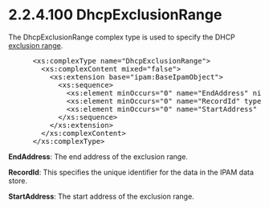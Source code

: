 <html dir="LTR" xmlns:mshelp="http://msdn.microsoft.com/mshelp" xmlns:ddue="http://ddue.schemas.microsoft.com/authoring/2003/5" xmlns:xlink="http://www.w3.org/1999/xlink" xmlns:tool="http://www.microsoft.com/tooltip">
 <body>
 <div id="header">
 <h1 class="heading">2.2.4.100 DhcpExclusionRange</h1>
 </div>
 <div id="mainSection">
 <div id="mainBody">
 <div id="allHistory" class="saveHistory"></div>
 <div id="sectionSection0" class="section" name="collapseableSection">
 

<p>The DhcpExclusionRange complex type is used to specify the
DHCP <a href="21b4a631-8f28-420f-822f-c5f879d5046e.md#gt_64d30865-9640-4009-a80a-861966749767">exclusion range</a>. </p>

<dl>
<dd>
<div><pre> &lt;xs:complexType name=&quot;DhcpExclusionRange&quot;&gt;
   &lt;xs:complexContent mixed=&quot;false&quot;&gt;
     &lt;xs:extension base=&quot;ipam:BaseIpamObject&quot;&gt;
       &lt;xs:sequence&gt;
         &lt;xs:element minOccurs=&quot;0&quot; name=&quot;EndAddress&quot; nillable=&quot;true&quot; type=&quot;sysnet:IPAddress&quot; /&gt;
         &lt;xs:element minOccurs=&quot;0&quot; name=&quot;RecordId&quot; type=&quot;xsd:long&quot; /&gt;
         &lt;xs:element minOccurs=&quot;0&quot; name=&quot;StartAddress&quot; nillable=&quot;true&quot; type=&quot;sysnet:IPAddress&quot; /&gt;
       &lt;/xs:sequence&gt;
     &lt;/xs:extension&gt;
   &lt;/xs:complexContent&gt;
 &lt;/xs:complexType&gt;
</pre></div>
</dd></dl>

<p><b>EndAddress</b>: The end address of the exclusion
range.</p>

<p><b>RecordId</b>: This specifies the unique identifier
for the data in the IPAM data store.</p>

<p><b>StartAddress</b>: The start address of the
exclusion range.</p>


 </div>
 </div>
 </div>
 </body>
</html>